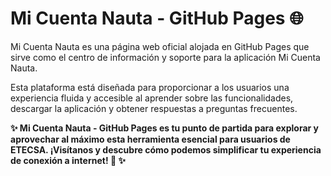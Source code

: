 # Mi Cuenta Nauta - GitHub Pages 🌐
Mi Cuenta Nauta es una página web oficial alojada en GitHub Pages que sirve como el centro de información y soporte para la aplicación Mi Cuenta Nauta. 

Esta plataforma está diseñada para proporcionar a los usuarios una experiencia fluida y accesible al aprender sobre las funcionalidades, descargar la aplicación y obtener respuestas a preguntas frecuentes.

**✨ Mi Cuenta Nauta - GitHub Pages es tu punto de partida para explorar y aprovechar al máximo esta herramienta esencial para usuarios de ETECSA. ¡Visítanos y descubre cómo podemos simplificar tu experiencia de conexión a internet! 🌟 ✨**
